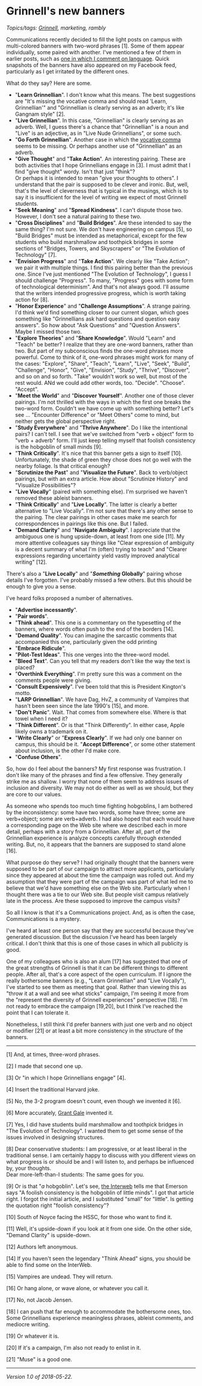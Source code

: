 Grinnell's new banners
======================

*Topics/tags: [Grinnell](index-grinnell), marketing, rambly*

Communications recently decided to fill the light posts on campus
with multi-colored banners with two-word phrases [1].  Some of them
appear individually, some paired with another.  I've mentioned a
few of them in earlier posts, such as [one in which I comment on
language](language-2018-05-02).  Quick snapshots of the banners have
also appeared on my Facebook feed, particularly as I get irritated by
the different ones.

What do they say?  Here are some.

* "**Learn Grinnellian**".  I don't know what this means.  The best suggestions
  are "It's missing the vocative comma and should read 'Learn, Grinnellian'"
  and "Grinnellian is clearly serving as an adverb; it's like Gangnam
  style" [2].
* "**Live Grinnellian**".  In this case, "Grinnellian" is clearly serving as
  an adverb.  Well, I guess there's a chance that "Grinnellian" is a noun
  and "Live" is an adjective, as in "Live Nude Grinnellians", or some such.
* "**Go Forth Grinnellian**".  Another case in which the [vocative
  comma](http://comma.guide/vocative-comma/) seems to be missing.
  Or perhaps another use of "Grinnellian" as an adverb.
* "**Give Thought**" and "**Take Action**".  An interesting pairing.  These
  are both activities that I hope Grinnellians engage in [3].  I must
  admit that I find "give thought" wordy.  Isn't that just "think"?  
  Or perhaps it is intended to mean "give your thoughts to others".
  I understand that the pair is supposed to be clever and ironic.  But,
  well, that's the level of cleverness that is typical in the musings,
  which is to say it is insufficient for the level of writing we expect
  of most Grinnell students.
* "**Seek Meaning**" and "**Spread Kindness**".  I can't dispute those two.
  However, I don't see a natural pairing to these two.
* "**Cross Disciplines**" and "**Build Bridges**".  Are these intended to say
  the same thing?  I'm not sure.  We don't have engineering on campus
  [5], so "Build Bridges" must be intended as metaphorical, except for
  the few students who build marshmallow and toothpick bridges in some
  sections of "Bridges, Towers, and Skyscrapers" or "The Evolution of
  Technology" [7].
* "**Envision Progress**" and "**Take Action**".  We clearly like "Take Action";
  we pair it with multiple things.  I find this pairing better than the
  previous one.  Since I've just mentioned "The Evolution of Technology",
  I guess I should challenge "Progress".  To many, "Progress" goes with
  some form of technological determinism".  And that's not always good.
  I'll assume that the writers intended progressive progress, which is
  worth taking action for [8].
* "**Honor Experience**" and "**Challenge Assumptions**".  A strange pairing.
  I'd think we'd find something closer to our current slogan, which
  goes something like "Grinnellians ask hard questions and question
  easy answers".  So how about "Ask Questions" and "Question Answers".
  Maybe I missed those two.
* "**Explore Theories**" and "**Share Knowledge**".  Would "Learn" and "Teach"
  be better?  I realize that they are one-word banners, rather than two.
  But part of my subconscious finds the one-word phrases more powerful.
  Come to think of it, one-word phrases might work for many of the
  cases: "Explore", "Share", "Teach", "Learn", "Live", "Seek", "Build",
  "Challenge", "Honor", "Give", "Envision", "Study", "Thrive", "Discover",
  and so on and so forth.  "Take" wouldn't work so well, but most of the 
  rest would.  ANd we could add other words, too.  "Decide".  "Choose".
  "Accept".
* "**Meet the World**" and "**Discover Yourself**".  Another one of those
  clever pairings.  I'm not thrilled with the ways in which the first
  one breaks the two-word form.  Couldn't we have come up with something
  better?  Let's see ... "Encounter Difference" or "Meet Others" come
  to mind, but neither gets the global perspective right.
* "**Study Everywhere**" and "**Thrive Anywhere**".  Do I like the intentional
  pairs?  I can't tell.  I see that we've switched from "verb + object"
  form to "verb + adverb" form.  I'll just keep telling myself that
  foolish consistency is the hobgoblin of small minds [9].
* "**Think Critically**".  It's nice that this banner gets a sign to
  itself [10].  Unfortunately, the shade of green they chose does not go well
  with the nearby foliage.  Is that critical enough?
* "**Scrutinize the Past**" and "**Visualize the Future**".  Back to
  verb/object pairings, but with an extra article.  How about
  "Scrutinize History" and "Visualize Possibilities"?
* "**Live Vocally**" (paired with something else).  I'm surprised we 
  haven't removed these ableist banners.
* "**Think Critically**" and "**Live Locally**".  The latter is clearly a
  better alternative to "Live Vocally".  I'm not sure that there's
  any other sense to the pairing.  The clear pairings in other cases
  make me search for correspondences in pairings like this one.  But
  I failed.
* "**Demand Clarity**" and "**Navigate Ambiguity**".  I appreciate that the
  ambiguous one is hung upside-down, at least from one side [11].
  My more attentive colleagues say things like "Clear expression of
  ambiguity is a decent summary of what I'm (often) trying to teach"
  and "Clearer expressions regarding uncertainty yield vastly improved
  analytical writing" [12].

There's also a "**Live Locally**" and "**_Something_ Globally**" pairing
whose details I've forgotten.  I've probably missed a few others.
But this should be enough to give you a sense.

I've heard folks proposed a number of alternatives.

* "**Advertise incessantly**".
* "**Pair words**".
* "**Think ahead**".  This one is a commentary on the typesetting of the
  banners, where words often push to the end of the borders [14].
* "**Demand Quality**".  You can imagine the sarcastic comments that
  accompanied this one, particularly given the odd printing
* "**Embrace Ridicule**".
* "**Pilot-Test Ideas**".  This one verges into the three-word model.
* "**Bleed Text**".  Can you tell that my readers don't like the 
  way the text is placed?
* "**Overthink Everything**".  I'm pretty sure this was a comment on the
  comments people were giving.
* "**Consult Expensively**".  I've been told that this is President Kington's
  motto.
* "**LARP Grinnellian**".  We have Dag, HvZ, a community of Vampires that
  hasn't been seen since the late 1990's [15], and more.
* "**Don't Panic**".  Wait.  That comes from somewhere else.  Where is that
  towel when I need it?
* "**Think Different**".  Or is that "Think Differently".  In either case,
  Apple likely owns a trademark on it.
* "**Write Clearly**" or "**Express Clearly**".  If we had only one banner
  on campus, this should be it.  "**Accept Difference**", or some other
  statement about inclusion, is the other I'd make core.
* "**Confuse Others**".  

So, how do I feel about the banners?  My first response was frustration.
I don't like many of the phrases and find a few offensive.  They generally
strike me as shallow.  I worry that none of them seem to address issues of
inclusion and diversity.  We may not do either as well as we should, but
they are core to our values.  

As someone who spends too much time fighting hobgoblins, I am bothered
by the inconsistency: some have two words, some have three; some are
verb+object; some are verb+adverb.  I had also hoped that each would
have a corresponding page on the Web site where we described each in
more detail, perhaps with a story from a Grinnellian.  After all, part of
the Grinnellian experience is analyze concepts carefully through extended
writing.  But, no, it appears that the banners are supposed to stand alone
[16].

What purpose do they serve?  I had originally thought that the banners
were supposed to be part of our campaign to attract more applicants,
particularly since they appeared at about the time the campaign was
rolled out.  And my assumption that they were part of the campaign was
part of what led me to believe that we'd have something else on the
Web site.  Particularly when I thought there was a tie to our Web site.
But people visit campus relatively late in the process.  Are these
supposed to improve the campus visits?

So all I know is that it's a Communications project.  And, as is often
the case, Communications is a mystery.

I've heard at least one person say that they are successful because
they've generated discussion.  But the discussion I've heard has been
largely critical.  I don't think that this is one of those cases in
which all publicity is good.

One of my colleagues who is also an alum [17] has suggested that one of
the great strengths of Grinnell is that it can be different things to
different people.  After all, that's a core aspect of the open curriculum.
If I ignore the really bothersome banners (e.g., "Learn Grinnellian"
and "Live Vocally"), I've started to see them as meeting that goal.
Rather than viewing this as "throw it at a wall and see what sticks"
campaign, I'm seeing it more from the "represent the diversity of Grinnell
experiences" perspective [18].   I'm not ready to embrace the campaign
[19,20], but I think I've reached the point that I can tolerate it.

Nonetheless, I still think I'd prefer banners with just one verb and
no object or modifier [21] or at least a bit more consistency in the
structure of the banners.

---

[1] And, at times, three-word phrases.

[2] I made that second one up.

[3] Or "in which I hope Grinnellians engage" [4].

[4] Insert the traditional Harvard joke.

[5] No, the 3-2 program doesn't count, even though we invented it [6].

[6] More accurately, [Grant Gale](grant-gale) invented it.

[7] Yes, I did have students build marshmallow and toothpick bridges
in "The Evolution of Technology".  I wanted them to get some sense of
the issues involved in designing structures.

[8] Dear conservative students: I am progressive, or at least liberal
in the traditional sense.  I am certainly happy to discuss with you 
different views on what progress is or should be and I will listen
to, and perhaps be influenced by, your thoughts.  
Dear more-left-than-I students: The same goes for you.

[9] Or is that "*a* hobgoblin".  Let's see, [the
Interweb](https://www.goodreads.com/quotes/353571-a-foolish-consistency-is-the-hobgoblin-of-little-minds-adored)
tells me that Emerson says "A foolish consistency is the hobgoblin of
little minds".  I got that article right.  I forgot the initial article,
and I substituted "small" for "little".  Is getting the quotation right
"foolish consistency"?

[10] South of Noyce facing the HSSC, for those who want to find it.

[11] Well, it's upside-down if you look at it from one side.  On the other
side, "Demand Clarity" is upside-down.

[12] Authors left anonymous.

[14] If you haven't seen the legendary "Think Ahead" signs, you should
be able to find some on the InterWeb.

[15] Vampires are undead.  They will return.

[16] Or hang alone, or wave alone, or whatever you call it.

[17] No, not Jacob Jensen.

[18] I can push that far enough to accommodate the bothersome ones, too.
Some Grinnellians experience meaningless phrases, ableist comments, and
mediocre writing.

[19] Or whatever it is.

[20] If it's a campaign, I'm also not ready to enlist in it.

[21] "Muse" is a good one.

---

*Version 1.0 of 2018-05-22.*
